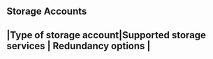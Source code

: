 ## Storage Accounts
|Type of storage account|Supported storage services | Redundancy options | 
---
